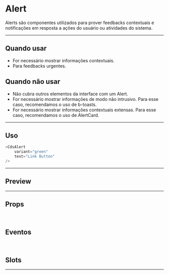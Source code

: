 # Alert

Alerts são componentes utilizados para prover feedbacks contextuais e notificações em resposta a ações do usuário ou atividades do sistema.

---

## Quando usar

- For necessário mostrar informações contextuais.
- Para feedbacks urgentes.

## Quando não usar

- Não cubra outros elementos da interface com um Alert.
- For necessário mostrar informações de modo não intrusivo. Para esse caso, recomendamos o uso de b-toasts.
- For necessário mostrar informações contextuais extensas. Para esse caso, recomendamos o uso de AlertCard.

---

## Uso

```js
<CdsAlert
	variant="green"
	text="Link Button"
/>
```

---

## Preview

<PreviewBuilder
	:args
	:component="CdsAlert"
	:events="cdsAlertEvents"
/>

---

## Props

<APITable
	name="CdsAlert"
	section="props"
/>
<br>

## Eventos

<APITable
	name="CdsAlert"
	section="events"
/>
<br>

## Slots

<APITable
	name="CdsAlert"
	section="slots"
/>

---

<script setup>
import { ref } from 'vue';
import CdsAlert from '@/components/Alert.vue';

const args = ref({});

const cdsAlertEvents = [
	'close'
];
</script>
